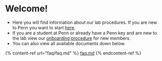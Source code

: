 # Welcome!

* Here you will find information about our lab procedures. If you are new to Penn you want to start [here](welcome.md).
* If you are a student at Penn or already have a Penn key and are new to the lab view our [onboarding procedure](welcome.md) for new members.
* You can also view all available documents down below.

{% content-ref url="faq/faq.md" %}
[faq.md](faq/faq.md)
{% endcontent-ref %}
